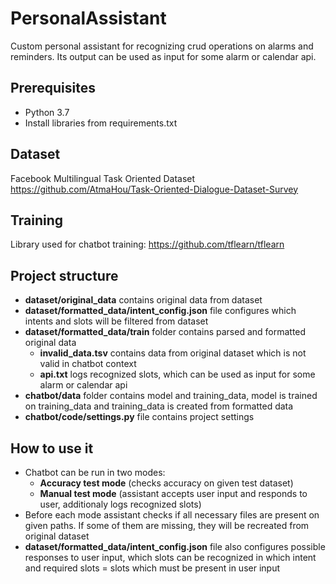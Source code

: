 # PersonalAssistant
 
 Custom personal assistant for recognizing crud operations on alarms and reminders.
 Its output can be used as input for some alarm or calendar api.
 
 
## Prerequisites
- Python 3.7
- Install libraries from requirements.txt


## Dataset
Facebook Multilingual Task Oriented Dataset
https://github.com/AtmaHou/Task-Oriented-Dialogue-Dataset-Survey


## Training
Library used for chatbot training: https://github.com/tflearn/tflearn


## Project structure
- **dataset/original_data** contains original data from dataset
- **dataset/formatted_data/intent_config.json** file configures which intents and slots will be filtered from dataset
- **dataset/formatted_data/train** folder contains parsed and formatted original data
    - **invalid_data.tsv** contains data from original dataset which is not valid in chatbot context
    - **api.txt** logs recognized slots, which can be used as input for some alarm or calendar api
- **chatbot/data** folder contains model and training_data, model is trained on training_data and training_data is created from formatted data
- **chatbot/code/settings.py** file contains project settings


## How to use it
- Chatbot can be run in two modes:
    - **Accuracy test mode** (checks accuracy on given test dataset)
    - **Manual test mode** (assistant accepts user input and responds to user, additionaly logs recognized slots)
- Before each mode assistant checks if all necessary files are present on given paths. If some of them are missing, they will be recreated from original dataset
- **dataset/formatted_data/intent_config.json** file also configures possible responses to user input, which slots can be recognized in which intent and required slots = slots which must be present in user input
